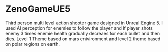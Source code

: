 # ZenoGameUE5
Third person multi level action shooter game designed in Unreal Engine 5. I used AI perception for enemies to follow the player and If player shots enemy 3 times enemie health gradually decreaes for each bullet and then dies.
Level 1 Theme based on mars enivironment and level 2 theme based on polar regions on earth.
